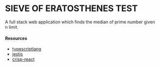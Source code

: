 ﻿# SIEVE OF ERATOSTHENES TEST

A full stack web application which finds the median of prime number given n limit.

#### Resources

* [typescriptlang](https://www.typescriptlang.org/)
* [jestjs](https://jestjs.io)
* [crisp-react](https://github.com/winwiz1/crisp-react.git)

